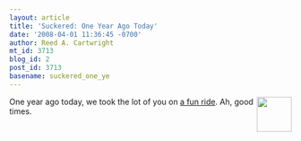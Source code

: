 ```yaml
---
layout: article
title: 'Suckered: One Year Ago Today'
date: '2008-04-01 11:36:45 -0700'
author: Reed A. Cartwright
mt_id: 3713
blog_id: 2
post_id: 3713
basename: suckered_one_ye
---
```

<img src="{{ site.baseurl }}/uploads/2007/piratehead.jpg" alt="" width="62" height="62" style="float:right;" />

One year ago today, we took the lot of you on [a fun ride](http://pandasthumb.org/archives/2007/04/suckered.html).  Ah, good times.
